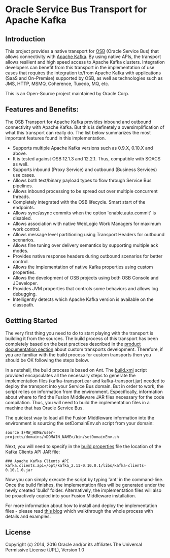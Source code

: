 # Oracle Service Bus Transport for Apache Kafka

## Introduction
This project provides a native transport for [OSB](http://www.oracle.com/technetwork/middleware/service-bus/overview/index-096326.html) (Oracle Service Bus) that allows connectivity with [Apache Kafka](https://kafka.apache.org/). By using native APIs, the transport allows resilient and high speed access to Apache Kafka clusters. Integration developers can benefit from this transport in the implementation of use cases that requires the integration to/from Apache Kafka with applications (SaaS and On-Premise) supported by OSB, as well as technologies such as JMS, HTTP, MSMQ, Coherence, Tuxedo, MQ, etc.

This is an Open-Source project maintained by Oracle Corp.

## Features and Benefits:
The OSB Transport for Apache Kafka provides inbound and outbound connectivity with Apache Kafka. But this is definetely a oversimplification of what this transport can really do. The list below summarizes the most important features found in this implementation.

* Supports multiple Apache Kafka versions such as 0.9.X, 0.10.X and above.
* It is tested against OSB 12.1.3 and 12.2.1. Thus, compatible with SOACS as well.
* Supports inbound (Proxy Service) and outbound (Business Services) use cases.
* Allows both text/binary payload types to flow through Service Bus pipelines.
* Allows inbound processing to be spread out over multiple concurrent threads.
* Completely integrated with the OSB lifecycle. Smart start of the endpoints.
* Allows sync/async commits when the option 'enable.auto.commit' is disabled.
* Allows association with native WebLogic Work Managers for maximum work control.
* Allows message level partitioning using Transport Headers for outbound scenarios.
* Allows fine tuning over delivery semantics by supporting multiple ack modes.
* Provides native response headers during outbound scenarios for better control.
* Allows the implementation of native Kafka properties using custom properties.
* Allows the development of OSB projects using both OSB Console and JDeveloper.
* Provides JVM properties that controls some behaviors and allows log debugging.
* Intelligently detects which Apache Kafka version is available on the classpath.

## Gettting Started
The very first thing you need to do to start playing with the transport is building it from the sources. The build process of this transport has been completely based on the best practices described in the [product documentation section](https://docs.oracle.com/middleware/1221/osb/develop/GUID-F3574BDE-F053-4015-ACC2-4CE2473B39EA.htm#OSBDV1292) about custom transports development. Therefore, if you are familiar with the build process for custom transports then you should be OK following the steps below.

In a nutshell, the build process is based on Ant. The [build.xml](./build.xml) script provided encapsulates all the necessary steps to generate the implementation files (kafka-transport.ear and kafka-transport.jar) needed to deploy the transport into your Service Bus domain. But in order to work, the script relies on information from the environment. Especifically, information about where to find the Fusion Middleware JAR files necessary for the code compilation. Thus, you will need to build the implementation files in a machine that has Oracle Service Bus.

The quickest way to load all the Fusion Middleware information into the environment is sourcing the setDomainEnv.sh script from your domain:

```
source $FMW_HOME/user-projects/domains/<DOMAIN_NAME>/bin/setDomainEnv.sh
```

Next, you will need to specify in the [build.properties](./build.properties) file the location of the Kafka Clients API JAR file:

```
### Apache Kafka Clients API
kafka.clients.api=/opt/kafka_2.11-0.10.0.1/libs/kafka-clients-0.10.1.0.jar
```

Now you can simply execute the script by typing 'ant' in the command-line. Once the build finishes, the implementation files will be generated under the newly created 'build' folder. Alternatively, the implementation files will also be proactively copied into your Fusion Middleware installation.

For more information about how to install and deploy the implementation files - please read [this blog](http://www.ateam-oracle.com/osb-transport-for-apache-kafka-part-1/) which walkthrough the whole process with details and examples.

## License
Copyright (c) 2014, 2016 Oracle and/or its affiliates
The Universal Permissive License (UPL), Version 1.0
